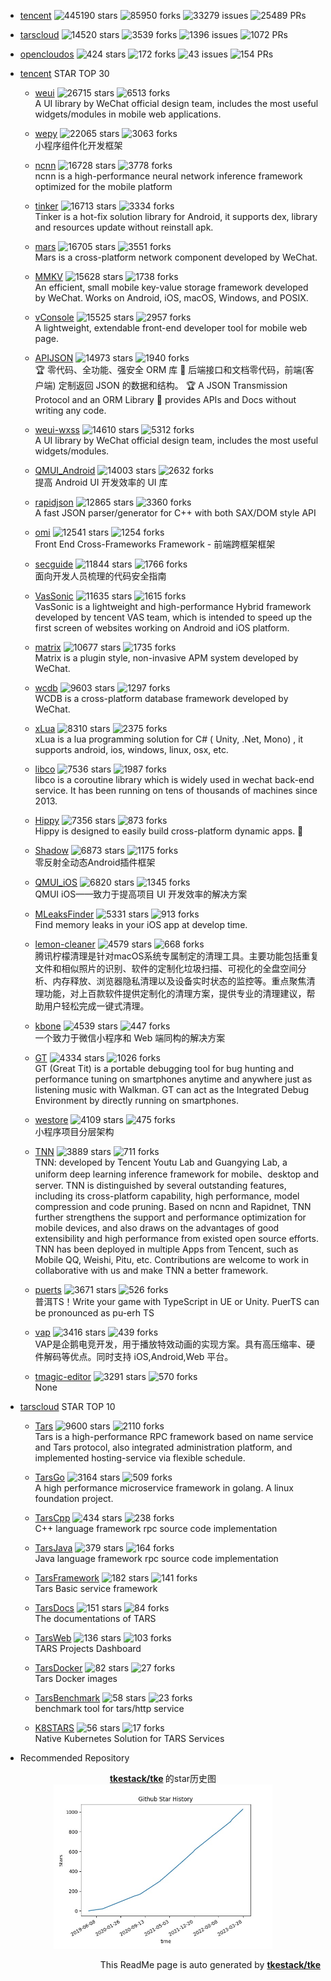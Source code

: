 
+ [tencent](https://github.com/tencent)
![445190 stars](https://img.shields.io/badge/Stars-445190-green)
![85950 forks](https://img.shields.io/badge/Forks-85950-green)
![33279 issues](https://img.shields.io/badge/Issues-33279-green)
![25489 PRs](https://img.shields.io/badge/PRs-25489-green)

+ [tarscloud](https://github.com/tarscloud)
![14520 stars](https://img.shields.io/badge/Stars-14520-green)
![3539 forks](https://img.shields.io/badge/Forks-3539-green)
![1396 issues](https://img.shields.io/badge/Issues-1396-green)
![1072 PRs](https://img.shields.io/badge/PRs-1072-green)

+ [opencloudos](https://github.com/opencloudos)
![424 stars](https://img.shields.io/badge/Stars-424-green)
![172 forks](https://img.shields.io/badge/Forks-172-green)
![43 issues](https://img.shields.io/badge/Issues-43-green)
![154 PRs](https://img.shields.io/badge/PRs-154-green)



+ [tencent](https://github.com/tencent) STAR TOP 30
    
    + [weui](https://github.com/tencent/weui) 
    ![26715 stars](https://img.shields.io/badge/Stars-26715-green)
    ![6513 forks](https://img.shields.io/badge/Forks-6513-green)  
    A UI library by WeChat official design team, includes the most useful widgets/modules in mobile web applications.
    
    + [wepy](https://github.com/tencent/wepy) 
    ![22065 stars](https://img.shields.io/badge/Stars-22065-green)
    ![3063 forks](https://img.shields.io/badge/Forks-3063-green)  
    小程序组件化开发框架
    
    + [ncnn](https://github.com/tencent/ncnn) 
    ![16728 stars](https://img.shields.io/badge/Stars-16728-green)
    ![3778 forks](https://img.shields.io/badge/Forks-3778-green)  
    ncnn is a high-performance neural network inference framework optimized for the mobile platform
    
    + [tinker](https://github.com/tencent/tinker) 
    ![16713 stars](https://img.shields.io/badge/Stars-16713-green)
    ![3334 forks](https://img.shields.io/badge/Forks-3334-green)  
    Tinker is a hot-fix solution library for Android, it supports dex, library and resources update without reinstall apk.
    
    + [mars](https://github.com/tencent/mars) 
    ![16705 stars](https://img.shields.io/badge/Stars-16705-green)
    ![3551 forks](https://img.shields.io/badge/Forks-3551-green)  
    Mars is a cross-platform network component  developed by WeChat.
    
    + [MMKV](https://github.com/tencent/MMKV) 
    ![15628 stars](https://img.shields.io/badge/Stars-15628-green)
    ![1738 forks](https://img.shields.io/badge/Forks-1738-green)  
    An efficient, small mobile key-value storage framework developed by WeChat. Works on Android, iOS, macOS, Windows, and POSIX.
    
    + [vConsole](https://github.com/tencent/vConsole) 
    ![15525 stars](https://img.shields.io/badge/Stars-15525-green)
    ![2957 forks](https://img.shields.io/badge/Forks-2957-green)  
    A lightweight, extendable front-end developer tool for mobile web page.
    
    + [APIJSON](https://github.com/tencent/APIJSON) 
    ![14973 stars](https://img.shields.io/badge/Stars-14973-green)
    ![1940 forks](https://img.shields.io/badge/Forks-1940-green)  
    🏆 零代码、全功能、强安全 ORM 库 🚀 后端接口和文档零代码，前端(客户端) 定制返回 JSON 的数据和结构。 🏆 A JSON Transmission Protocol and an ORM Library 🚀  provides APIs and Docs without writing any code.
    
    + [weui-wxss](https://github.com/tencent/weui-wxss) 
    ![14610 stars](https://img.shields.io/badge/Stars-14610-green)
    ![5312 forks](https://img.shields.io/badge/Forks-5312-green)  
    A UI library by WeChat official design team, includes the most useful widgets/modules.
    
    + [QMUI_Android](https://github.com/tencent/QMUI_Android) 
    ![14003 stars](https://img.shields.io/badge/Stars-14003-green)
    ![2632 forks](https://img.shields.io/badge/Forks-2632-green)  
    提高 Android UI 开发效率的 UI 库
    
    + [rapidjson](https://github.com/tencent/rapidjson) 
    ![12865 stars](https://img.shields.io/badge/Stars-12865-green)
    ![3360 forks](https://img.shields.io/badge/Forks-3360-green)  
    A fast JSON parser/generator for C++ with both SAX/DOM style API
    
    + [omi](https://github.com/tencent/omi) 
    ![12541 stars](https://img.shields.io/badge/Stars-12541-green)
    ![1254 forks](https://img.shields.io/badge/Forks-1254-green)  
     Front End Cross-Frameworks Framework - 前端跨框架框架
    
    + [secguide](https://github.com/tencent/secguide) 
    ![11844 stars](https://img.shields.io/badge/Stars-11844-green)
    ![1766 forks](https://img.shields.io/badge/Forks-1766-green)  
    面向开发人员梳理的代码安全指南
    
    + [VasSonic](https://github.com/tencent/VasSonic) 
    ![11635 stars](https://img.shields.io/badge/Stars-11635-green)
    ![1615 forks](https://img.shields.io/badge/Forks-1615-green)  
    VasSonic is a lightweight and high-performance Hybrid framework developed by tencent VAS team, which is intended to speed up the first screen of websites working on Android and iOS platform. 
    
    + [matrix](https://github.com/tencent/matrix) 
    ![10677 stars](https://img.shields.io/badge/Stars-10677-green)
    ![1735 forks](https://img.shields.io/badge/Forks-1735-green)  
    Matrix is a plugin style, non-invasive APM system developed by WeChat.
    
    + [wcdb](https://github.com/tencent/wcdb) 
    ![9603 stars](https://img.shields.io/badge/Stars-9603-green)
    ![1297 forks](https://img.shields.io/badge/Forks-1297-green)  
    WCDB is a cross-platform database framework developed by WeChat.
    
    + [xLua](https://github.com/tencent/xLua) 
    ![8310 stars](https://img.shields.io/badge/Stars-8310-green)
    ![2375 forks](https://img.shields.io/badge/Forks-2375-green)  
    xLua is a lua programming solution for  C# ( Unity, .Net, Mono) , it supports android, ios, windows, linux, osx, etc.
    
    + [libco](https://github.com/tencent/libco) 
    ![7536 stars](https://img.shields.io/badge/Stars-7536-green)
    ![1987 forks](https://img.shields.io/badge/Forks-1987-green)  
    libco is a coroutine library which is widely used in wechat  back-end service. It has been running on tens of thousands of machines since 2013.
    
    + [Hippy](https://github.com/tencent/Hippy) 
    ![7356 stars](https://img.shields.io/badge/Stars-7356-green)
    ![873 forks](https://img.shields.io/badge/Forks-873-green)  
    Hippy is designed to easily build cross-platform dynamic apps. 👏
    
    + [Shadow](https://github.com/tencent/Shadow) 
    ![6873 stars](https://img.shields.io/badge/Stars-6873-green)
    ![1175 forks](https://img.shields.io/badge/Forks-1175-green)  
    零反射全动态Android插件框架
    
    + [QMUI_iOS](https://github.com/tencent/QMUI_iOS) 
    ![6820 stars](https://img.shields.io/badge/Stars-6820-green)
    ![1345 forks](https://img.shields.io/badge/Forks-1345-green)  
    QMUI iOS——致力于提高项目 UI 开发效率的解决方案
    
    + [MLeaksFinder](https://github.com/tencent/MLeaksFinder) 
    ![5331 stars](https://img.shields.io/badge/Stars-5331-green)
    ![913 forks](https://img.shields.io/badge/Forks-913-green)  
    Find memory leaks in your iOS app at develop time.
    
    + [lemon-cleaner](https://github.com/tencent/lemon-cleaner) 
    ![4579 stars](https://img.shields.io/badge/Stars-4579-green)
    ![668 forks](https://img.shields.io/badge/Forks-668-green)  
    腾讯柠檬清理是针对macOS系统专属制定的清理工具。主要功能包括重复文件和相似照片的识别、软件的定制化垃圾扫描、可视化的全盘空间分析、内存释放、浏览器隐私清理以及设备实时状态的监控等。重点聚焦清理功能，对上百款软件提供定制化的清理方案，提供专业的清理建议，帮助用户轻松完成一键式清理。
    
    + [kbone](https://github.com/tencent/kbone) 
    ![4539 stars](https://img.shields.io/badge/Stars-4539-green)
    ![447 forks](https://img.shields.io/badge/Forks-447-green)  
    一个致力于微信小程序和 Web 端同构的解决方案
    
    + [GT](https://github.com/tencent/GT) 
    ![4334 stars](https://img.shields.io/badge/Stars-4334-green)
    ![1026 forks](https://img.shields.io/badge/Forks-1026-green)  
    GT (Great Tit) is a portable debugging tool for bug hunting and performance tuning on smartphones anytime and anywhere just as listening music with Walkman. GT can act as the Integrated Debug Environment by directly running on smartphones.
    
    + [westore](https://github.com/tencent/westore) 
    ![4109 stars](https://img.shields.io/badge/Stars-4109-green)
    ![475 forks](https://img.shields.io/badge/Forks-475-green)  
    小程序项目分层架构
    
    + [TNN](https://github.com/tencent/TNN) 
    ![3889 stars](https://img.shields.io/badge/Stars-3889-green)
    ![711 forks](https://img.shields.io/badge/Forks-711-green)  
    TNN: developed by Tencent Youtu Lab and Guangying Lab, a uniform deep learning inference framework for mobile、desktop and server. TNN is distinguished by several outstanding features, including its cross-platform capability, high performance, model compression and code pruning. Based on ncnn and Rapidnet, TNN further strengthens the support and performance optimization for mobile devices, and also draws on the advantages of good extensibility and high performance from existed open source efforts. TNN has been deployed in multiple Apps from Tencent, such as Mobile QQ, Weishi, Pitu, etc. Contributions are welcome to work in collaborative with us and make TNN a better framework. 
    
    + [puerts](https://github.com/tencent/puerts) 
    ![3671 stars](https://img.shields.io/badge/Stars-3671-green)
    ![526 forks](https://img.shields.io/badge/Forks-526-green)  
    普洱TS！Write your game with TypeScript in UE or Unity. PuerTS can be pronounced as pu-erh TS
    
    + [vap](https://github.com/tencent/vap) 
    ![3416 stars](https://img.shields.io/badge/Stars-3416-green)
    ![439 forks](https://img.shields.io/badge/Forks-439-green)  
    VAP是企鹅电竞开发，用于播放特效动画的实现方案。具有高压缩率、硬件解码等优点。同时支持 iOS,Android,Web 平台。
    
    + [tmagic-editor](https://github.com/tencent/tmagic-editor) 
    ![3291 stars](https://img.shields.io/badge/Stars-3291-green)
    ![570 forks](https://img.shields.io/badge/Forks-570-green)  
    None
    

+ [tarscloud](https://github.com/tarscloud) STAR TOP 10
    
    + [Tars](https://github.com/tarscloud/Tars) 
    ![9600 stars](https://img.shields.io/badge/Stars-9600-green)
    ![2110 forks](https://img.shields.io/badge/Forks-2110-green)  
    Tars is a high-performance RPC framework based on name service and Tars protocol, also integrated administration platform, and implemented hosting-service via flexible schedule.
    
    + [TarsGo](https://github.com/tarscloud/TarsGo) 
    ![3164 stars](https://img.shields.io/badge/Stars-3164-green)
    ![509 forks](https://img.shields.io/badge/Forks-509-green)  
    A  high performance microservice  framework  in golang. A linux foundation project.
    
    + [TarsCpp](https://github.com/tarscloud/TarsCpp) 
    ![434 stars](https://img.shields.io/badge/Stars-434-green)
    ![238 forks](https://img.shields.io/badge/Forks-238-green)  
    C++ language framework rpc source code implementation
    
    + [TarsJava](https://github.com/tarscloud/TarsJava) 
    ![379 stars](https://img.shields.io/badge/Stars-379-green)
    ![164 forks](https://img.shields.io/badge/Forks-164-green)  
    Java language framework rpc source code implementation
    
    + [TarsFramework](https://github.com/tarscloud/TarsFramework) 
    ![182 stars](https://img.shields.io/badge/Stars-182-green)
    ![141 forks](https://img.shields.io/badge/Forks-141-green)  
    Tars Basic service framework
    
    + [TarsDocs](https://github.com/tarscloud/TarsDocs) 
    ![151 stars](https://img.shields.io/badge/Stars-151-green)
    ![84 forks](https://img.shields.io/badge/Forks-84-green)  
    The documentations of TARS
    
    + [TarsWeb](https://github.com/tarscloud/TarsWeb) 
    ![136 stars](https://img.shields.io/badge/Stars-136-green)
    ![103 forks](https://img.shields.io/badge/Forks-103-green)  
    TARS Projects Dashboard
    
    + [TarsDocker](https://github.com/tarscloud/TarsDocker) 
    ![82 stars](https://img.shields.io/badge/Stars-82-green)
    ![27 forks](https://img.shields.io/badge/Forks-27-green)  
    Tars Docker  images
    
    + [TarsBenchmark](https://github.com/tarscloud/TarsBenchmark) 
    ![58 stars](https://img.shields.io/badge/Stars-58-green)
    ![23 forks](https://img.shields.io/badge/Forks-23-green)  
    benchmark tool for tars/http service
    
    + [K8STARS](https://github.com/tarscloud/K8STARS) 
    ![56 stars](https://img.shields.io/badge/Stars-56-green)
    ![17 forks](https://img.shields.io/badge/Forks-17-green)  
    Native Kubernetes  Solution for TARS Services
    


+ Recommended Repository  
<p align="center">
      <strong>
        <a href="https://github.com/tkestack/tke" target="_blank">tkestack/tke</a>
      </strong>  的star历史图
  <br>
  <img src="https://raw.githubusercontent.com/ButterAndButterfly/GithubTools/master/data/stars_history.jpg" width="350px"></img>    
</p>

<p align="right">
      This ReadMe page is auto generated by 
      <strong>
        <a href="https://github.com/tkestack/tke" target="_blank">tkestack/tke</a><br>
      </strong>   
</p>